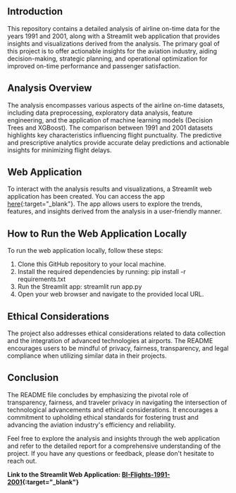 ## Introduction
This repository contains a detailed analysis of airline on-time data for the years 1991 and 2001, along with a Streamlit web application that provides insights and visualizations derived from the analysis. The primary goal of this project is to offer actionable insights for the aviation industry, aiding decision-making, strategic planning, and operational optimization for improved on-time performance and passenger satisfaction.

## Analysis Overview
The analysis encompasses various aspects of the airline on-time datasets, including data preprocessing, exploratory data analysis, feature engineering, and the application of machine learning models (Decision Trees and XGBoost). The comparison between 1991 and 2001 datasets highlights key characteristics influencing flight punctuality. The predictive and prescriptive analytics provide accurate delay predictions and actionable insights for minimizing flight delays.

## Web Application
To interact with the analysis results and visualizations, a Streamlit web application has been created. You can access the app [here](https://huggingface.co/spaces/AakBak/BI-Flights-1991-2001){:target="_blank"}. The app allows users to explore the trends, features, and insights derived from the analysis in a user-friendly manner.

## How to Run the Web Application Locally
To run the web application locally, follow these steps:

1. Clone this GitHub repository to your local machine.
2. Install the required dependencies by running: pip install -r requirements.txt
3. Run the Streamlit app: streamlit run app.py
4. Open your web browser and navigate to the provided local URL.

## Ethical Considerations
The project also addresses ethical considerations related to data collection and the integration of advanced technologies at airports. The README encourages users to be mindful of privacy, fairness, transparency, and legal compliance when utilizing similar data in their projects.

## Conclusion
The README file concludes by emphasizing the pivotal role of transparency, fairness, and traveler privacy in navigating the intersection of technological advancements and ethical considerations. It encourages a commitment to upholding ethical standards for fostering trust and advancing the aviation industry's efficiency and reliability.

Feel free to explore the analysis and insights through the web application and refer to the detailed report for a comprehensive understanding of the project. If you have any questions or feedback, please don't hesitate to reach out.

**Link to the Streamlit Web Application: [BI-Flights-1991-2001](https://huggingface.co/spaces/AakBak/BI-Flights-1991-2001){:target="_blank"}**